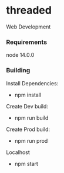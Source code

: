# threaded
Web Development

### Requirements
node 14.0.0

### Building

Install Dependencies:

- npm install


Create Dev build:

- npm run build


Create Prod build:

- npm run prod



Localhost

- npm start



